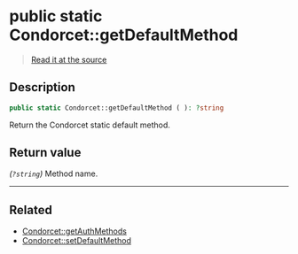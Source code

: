 # public static Condorcet::getDefaultMethod

> [Read it at the source](https://github.com/julien-boudry/Condorcet/blob/master/src/Condorcet.php#L132)

## Description    

```php
public static Condorcet::getDefaultMethod ( ): ?string
```

Return the Condorcet static default method.


## Return value   

*(`?string`)* Method name.


---------------------------------------

## Related

* [Condorcet::getAuthMethods](/Docs/api-reference/Condorcet%20Class/Condorcet--getAuthMethods.md)    
* [Condorcet::setDefaultMethod](/Docs/api-reference/Condorcet%20Class/Condorcet--setDefaultMethod.md)    
